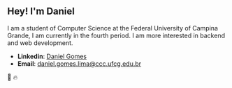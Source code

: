 <h2> Hey! I'm Daniel </h2>
<p> I am a student of Computer Science at the Federal University of Campina Grande, I am currently in the fourth period. I am more interested in backend and web development. </p>

- **Linkedin**: [Daniel Gomes](https://www.linkedin.com/in/daniel-gomes-3a5ba2206/)
- **Email**: daniel.gomes.lima@ccc.ufcg.edu.br
<p> 🚀 🔥 </p>
